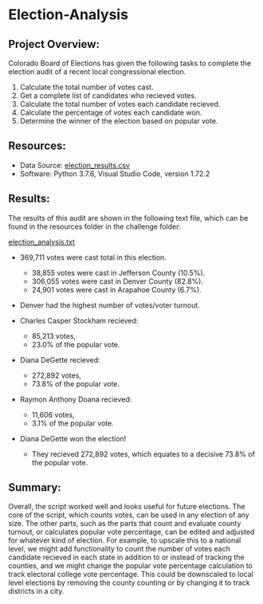 # Election-Analysis

## Project Overview:
Colorado Board of Elections has given the following tasks to complete the election audit of a recent local congressional election.

1. Calculate the total number of votes cast.
2. Get a complete list of candidates who recieved votes.
3. Calculate the total number of votes each candidate recieved.
4. Calculate the percentage of votes each candidate won.
5. Determine the winner of the election based on popular vote.

## Resources:
- Data Source: [election_results.csv](resources/election_results.csv)
- Software: Python 3.7.6, Visual Studio Code, version 1.72.2

## Results:
The results of this audit are shown in the following text file, which can be found in the resources folder in the challenge folder:

[election_analysis.txt](Challenge/analysis/election_analysis.txt)

- 369,711 votes were cast total in this election.
    - 38,855 votes were cast in Jefferson County (10.5%).
    - 306,055 votes were cast in Denver County (82.8%).
    - 24,901 votes were cast in Arapahoe County (6.7%).
    
- Denver had the highest number of votes/voter turnout. 

- Charles Casper Stockham recieved:
    - 85,213 votes,
    - 23.0% of the popular vote.
- Diana DeGette recieved:
    - 272,892 votes,
    - 73.8% of the popular vote.
- Raymon Anthony Doana recieved:
    - 11,606 votes,
    - 3.1% of the popular vote.

- Diana DeGette won the election! 
    - They recieved 272,892 votes, which equates to a decisive 73.8% of the popular vote. 

## Summary:
Overall, the script worked well and looks useful for future elections. The core of the script, which counts votes, can be used in any election of any size. The other parts, such as the parts that count and evaluate county turnout, or calculates popular vote percentage, can be edited and adjusted for whatever kind of election. For example, to upscale this to a national level, we might add functionality to count the number of votes each candidate recieved in each state in addition to or instead of tracking the counties, and we might change the popular vote percentage calculation to track electoral college vote percentage. This could be downscaled to local level elections by removing the county counting or by changing it to track districts in a city. 

